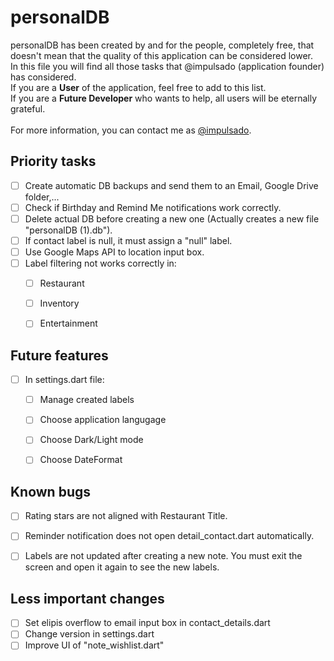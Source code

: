 # personalDB
personalDB has been created by and for the people, completely free, that doesn't mean that the quality of this application can be considered lower.
<br/>
In this file you will find all those tasks that @impulsado (application founder) has considered. <br/>
If you are a **User** of the application, feel free to add to this list. <br/>
If you are a **Future Developer** who wants to help, all users will be eternally grateful. 
<br/>
<br/>
For more information, you can contact me as [@impulsado](https://t.me/impulsado).


## Priority tasks
- [ ] Create automatic DB backups and send them to an Email, Google Drive folder,...
- [ ] Check if Birthday and Remind Me notifications work correctly.
- [ ] Delete actual DB before creating a new one (Actually creates a new file "personalDB (1).db").
- [ ] If contact label is null, it must assign a "null" label.
- [ ] Use Google Maps API to location input box.
- [ ] Label filtering not works correctly in:
    - [ ] Restaurant
    - [ ] Inventory
    - [ ] Entertainment


## Future features
- [ ] In  settings.dart file:
    - [ ] Manage created labels
    - [ ] Choose application langugage
    - [ ] Choose Dark/Light mode
    - [ ] Choose DateFormat


## Known bugs
- [ ] Rating stars are not aligned with Restaurant Title.
- [ ] Reminder notification does not open detail_contact.dart automatically.
- [ ] Labels are not updated after creating a new note. You must exit the screen and open it again to see the new labels.


## Less important changes
- [ ] Set elipis overflow to email input box in contact_details.dart
- [ ] Change version in settings.dart
- [ ] Improve UI of "note_wishlist.dart"
